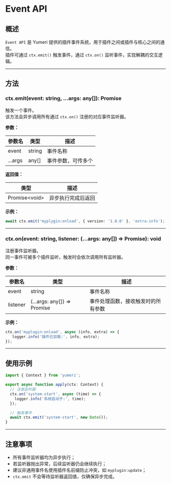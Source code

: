 # Event API

## 概述
`Event API` 是 Yumeri 提供的插件事件系统，用于插件之间或插件与核心之间的通信。  
插件可通过 `ctx.emit()` 触发事件，通过 `ctx.on()` 监听事件，实现解耦的交互逻辑。

---

## 方法

### ctx.emit(event: string, ...args: any[]): Promise<void>
触发一个事件。  
该方法会异步调用所有通过 `ctx.on()` 注册的对应事件监听器。

**参数：**

| 参数名 | 类型 | 描述 |
|--------|------|------|
| event | string | 事件名称 |
| ...args | any[] | 事件参数，可传多个 |

**返回值：**

| 类型 | 描述 |
|------|------|
| Promise\<void\> | 异步执行完成后返回 |

**示例：**
```ts
await ctx.emit('myplygin:onload', { version: '1.0.0' }, 'extra-info');
```

---

### ctx.on(event: string, listener: (...args: any[]) => Promise<void>): void
注册事件监听器。  
同一事件可被多个插件监听，触发时会依次调用所有监听器。

**参数：**

| 参数名 | 类型 | 描述 |
|--------|------|------|
| event | string | 事件名称 |
| listener | (...args: any[]) => Promise<void> | 事件处理函数，接收触发时的所有参数 |

**示例：**
```ts
ctx.on('myplugin:onload', async (info, extra) => {
   logger.info('插件已加载:', info, extra);
});
```

---

## 使用示例
```ts
import { Context } from 'yumeri';

export async function apply(ctx: Context) {
  // 注册监听器
  ctx.on('system-start', async (time) => {
    logger.info('系统启动于:', time);
  });

  // 触发事件
  await ctx.emit('system-start', new Date());
}
```

---

## 注意事项
- 所有事件监听器均为异步执行；
- 若监听器抛出异常，后续监听器仍会继续执行；
- 建议非通用事件名使用插件名前缀防止冲突，如 `myplugin:update`；
- `ctx.emit` 不会等待监听器返回值，仅确保异步完成。
